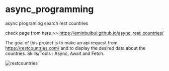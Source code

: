 # async_programming
async programing 
search rest countries


check page from here >> https://eminbulbul.github.io/async_rest_countries/

The goal of this project is to make an api request from https://restcountries.com/ and to display the desired data about the countries. Skills/Tools : Async, Await and Fetch.

![restcountries](https://user-images.githubusercontent.com/93790865/166400680-f4a9e61b-5b47-4a2e-9698-fd3a4657e767.gif)
